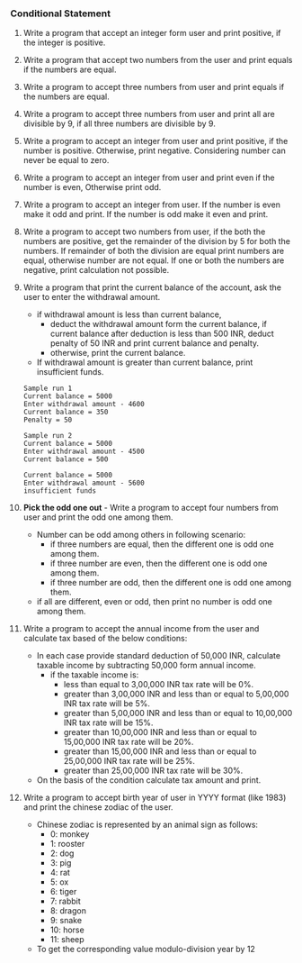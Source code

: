 ### Conditional Statement

1. Write a program that accept an integer form user and print positive, if the integer is positive.
2. Write a program that accept two numbers from the user and print equals if the numbers are equal.
3. Write a program to accept three numbers from user and print equals if the numbers are equal.
4. Write a program to accept three numbers from user and print all are divisible by 9, if all three numbers are divisible by 9.
5. Write a program to accept an integer from user and print positive, if the number is positive. Otherwise, print negative. Considering number can never be equal to zero.
6. Write a program to accept an integer from user and print even if the number is even, Otherwise print odd.
7. Write a program to accept an integer from user. If the number is even make it odd and print. If the number is odd make it even and print.
8. Write a program to accept two numbers from user, if the both the numbers are positive, get the remainder of the division by 5 for both the numbers.
   If remainder of both the division are equal print numbers are equal, otherwise number are not equal. If one or both the numbers are negative, print calculation not possible.
9. Write a program that print the current balance of the account, ask the user to enter the withdrawal amount.

   - if withdrawal amount is less than current balance,
     - deduct the withdrawal amount form the current balance, if current balance after deduction is less than 500 INR, deduct penalty of 50 INR and print current balance and penalty.
     - otherwise, print the current balance.
   - If withdrawal amount is greater than current balance, print insufficient funds.

   ```
   Sample run 1
   Current balance = 5000
   Enter withdrawal amount - 4600
   Current balance = 350
   Penalty = 50

   Sample run 2
   Current balance = 5000
   Enter withdrawal amount - 4500
   Current balance = 500

   Current balance = 5000
   Enter withdrawal amount - 5600
   insufficient funds
   ```

10. **Pick the odd one out** - Write a program to accept four numbers from user and print the odd one among them.
    - Number can be odd among others in following scenario:
      - if three numbers are equal, then the different one is odd one among them.
      - if three number are even, then the different one is odd one among them.
      - if three number are odd, then the different one is odd one among them.
    - if all are different, even or odd, then print no number is odd one among them.
11. Write a program to accept the annual income from the user and calculate tax based of the below conditions:

    - In each case provide standard deduction of 50,000 INR, calculate taxable income by subtracting 50,000 form annual income.
      - if the taxable income is:
        - less than equal to 3,00,000 INR tax rate will be 0%.
        - greater than 3,00,000 INR and less than or equal to 5,00,000 INR tax rate will be 5%.
        - greater than 5,00,000 INR and less than or equal to 10,00,000 INR tax rate will be 15%.
        - greater than 10,00,000 INR and less than or equal to 15,00,000 INR tax rate will be 20%.
        - greater than 15,00,000 INR and less than or equal to 25,00,000 INR tax rate will be 25%.
        - greater than 25,00,000 INR tax rate will be 30%.
    - On the basis of the condition calculate tax amount and print.

12. Write a program to accept birth year of user in YYYY format (like 1983) and print the chinese zodiac of the user.
    - Chinese zodiac is represented by an animal sign as follows:
      - 0: monkey
      - 1: rooster
      - 2: dog
      - 3: pig
      - 4: rat
      - 5: ox
      - 6: tiger
      - 7: rabbit
      - 8: dragon
      - 9: snake
      - 10: horse
      - 11: sheep
    - To get the corresponding value modulo-division year by 12
